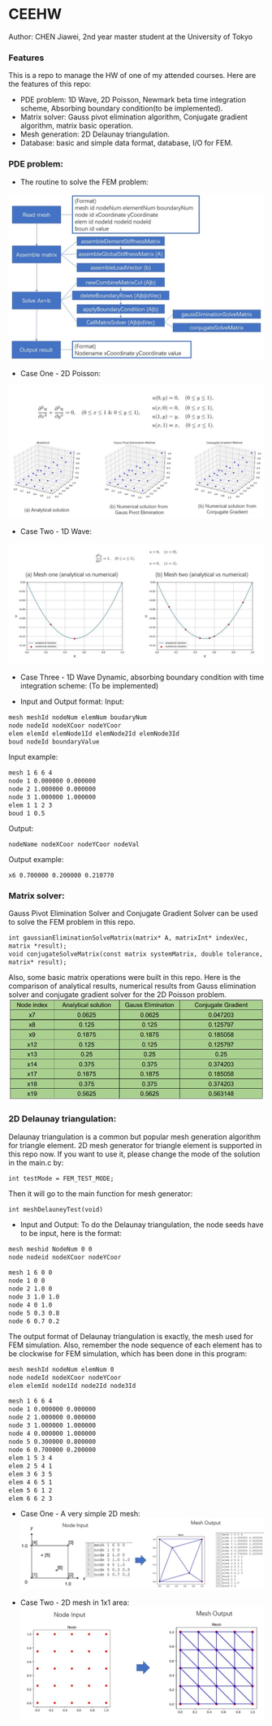 # CEEHW
Author: CHEN Jiawei, 2nd year master student at the University of Tokyo

### Features
This is a repo to manage the HW of one of my attended courses.
Here are the features of this repo: 
- PDE problem: 1D Wave, 2D Poisson, Newmark beta time integration scheme, Absorbing boundary condition(to be implemented).
- Matrix solver: Gauss pivot elimination algorithm, Conjugate gradient algorithm, matrix basic operation.
- Mesh generation: 2D Delaunay triangulation.
- Database: basic and simple data format, database, I/O for FEM.

### PDE problem:
- The routine to solve the FEM problem:

 ![](.\figures\structureOf2DFEM.JPG)

- Case One - 2D Poisson:

 ![](.\figures\CaseOne2DPoisson.JPG)

- Case Two - 1D Wave:

 ![](.\figures\CaseTwo1DWave.JPG)

- Case Three - 1D Wave Dynamic, absorbing boundary condition with time integration scheme:
  (To be implemented)

- Input and Output format:
Input:
```buildoutcfg
mesh meshId nodeNum elemNum boudaryNum
node nodeId nodeXCoor nodeYCoor
elem elemId elemNode1Id elemNode2Id elemNode3Id
boud nodeId boundaryValue
```
Input example:
```buildoutcfg
mesh 1 6 6 4
node 1 0.000000 0.000000
node 2 1.000000 0.000000
node 3 1.000000 1.000000
elem 1 1 2 3
boud 1 0.5
```
Output:
```buildoutcfg
nodeName nodeXCoor nodeYCoor nodeVal
```

Output example:
```buildoutcfg
x6 0.700000 0.200000 0.210770
```

### Matrix solver:
Gauss Pivot Elimination Solver and Conjugate Gradient Solver can be used to solve the FEM problem in this repo.
```buildoutcfg
int gaussianEliminationSolveMatrix(matrix* A, matrixInt* indexVec, matrix *result);
void conjugateSolveMatrix(const matrix systemMatrix, double tolerance, matrix* result);
```
Also, some basic matrix operations were built in this repo.
Here is the comparison of analytical results, numerical results from Gauss elimination solver and conjugate gradient 
solver for the 2D Poisson problem.
![](./figures/ComparisonAnalyticalNumerical.JPG)

### 2D Delaunay triangulation:
Delaunay triangulation is a common but popular mesh generation algorithm for triangle
element. 2D mesh generator for triangle element is supported in this repo now.
If you want to use it, please change the mode of the solution in the main.c by:
```buildoutcfg
int testMode = FEM_TEST_MODE;
```
Then it will go to the main function for mesh generator:
```buildoutcfg
int meshDelauneyTest(void)
```
- Input and Output:
To do the Delaunay triangulation, the node seeds have to be input, here is the format:
```buildoutcfg
mesh meshid NodeNum 0 0
node nodeid nodeXCoor nodeYCoor
```
```buildoutcfg
mesh 1 6 0 0
node 1 0 0
node 2 1.0 0
node 3 1.0 1.0
node 4 0 1.0
node 5 0.3 0.8
node 6 0.7 0.2
```
The output format of Delaunay triangulation is 
exactly, the mesh used for FEM simulation. Also, remember the node sequence
of each element has to be clockwise for FEM simulation, which has been done in 
this program:
```buildoutcfg
mesh meshId nodeNum elemNum 0
node nodeId nodeXCoor nodeYCoor
elem elemId node1Id node2Id node3Id
```
```buildoutcfg
mesh 1 6 6 4
node 1 0.000000 0.000000
node 2 1.000000 0.000000
node 3 1.000000 1.000000
node 4 0.000000 1.000000
node 5 0.300000 0.800000
node 6 0.700000 0.200000
elem 1 5 3 4
elem 2 5 4 1
elem 3 6 3 5
elem 4 6 5 1
elem 5 6 1 2
elem 6 6 2 3
```
- Case One - A very simple 2D mesh:
![](./figures/MeshCaseOne.JPG)

- Case Two - 2D mesh in 1x1 area:
![](./figures/MeshCaseTwo.JPG)

